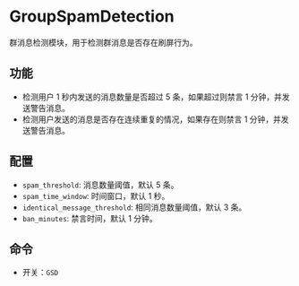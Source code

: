 # GroupSpamDetection

群消息检测模块，用于检测群消息是否存在刷屏行为。

## 功能

- 检测用户 1 秒内发送的消息数量是否超过 5 条，如果超过则禁言 1 分钟，并发送警告消息。
- 检测用户发送的消息是否存在连续重复的情况，如果存在则禁言 1 分钟，并发送警告消息。

## 配置

- `spam_threshold`: 消息数量阈值，默认 5 条。
- `spam_time_window`: 时间窗口，默认 1 秒。
- `identical_message_threshold`: 相同消息数量阈值，默认 3 条。
- `ban_minutes`: 禁言时间，默认 1 分钟。

## 命令

- 开关：`GSD`
